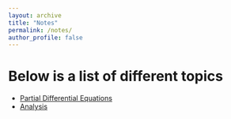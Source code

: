 ```yaml
---
layout: archive
title: "Notes"
permalink: /notes/
author_profile: false
---
```





Below is a list of different topics
===

- [Partial Differential Equations](/notes/pde/nav.md)
- [Analysis](/notes/analysis/nav.md) 



